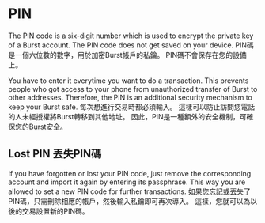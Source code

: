 # PIN 
The PIN code is a six-digit number which is used to encrypt the private key of a Burst account. The PIN code does not get saved on your device.
PIN碼是一個六位數的數字，用於加密Burst帳戶的私鑰。 PIN碼不會保存在您的設備上。

You have to enter it everytime you want to do a transaction. This prevents people who got access to your phone from unauthorized transfer of Burst to other addresses. Therefore, the PIN is an additional security mechanism to keep your Burst safe.
每次想進行交易時都必須輸入。 這樣可以防止訪問您電話的人未經授權將Burst轉移到其他地址。 因此，PIN是一種額外的安全機制，可確保您的Burst安全。

## Lost PIN 丟失PIN碼
If you have forgotten or lost your PIN code, just remove the corresponding account and import it again by entering its passphrase. This way you are allowed to set a new PIN code for further transactions.
如果您忘記或丟失了PIN碼，只需刪除相應的帳戶，然後輸入私鑰即可再次導入。 這樣，您就可以為以後的交易設置新的PIN碼。

